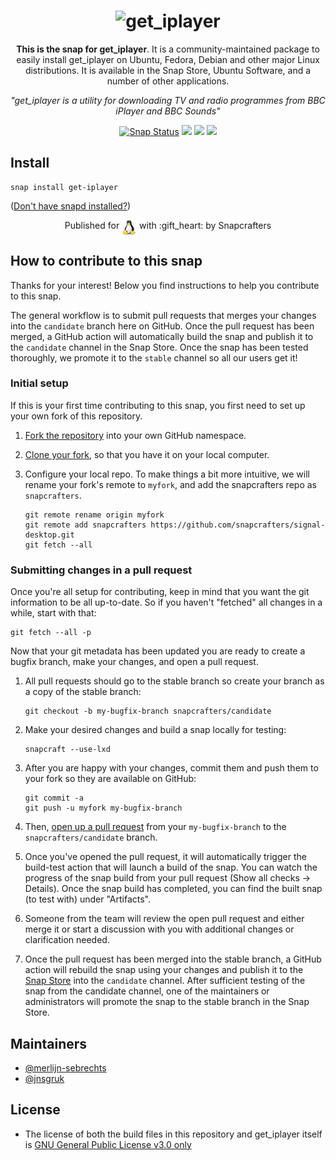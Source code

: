 <h1 align="center">
  <img src="https://dashboard.snapcraft.io/site_media/appmedia/2018/01/get-iplayer_256.png" alt="get_iplayer">
</h1>

<p align="center"><b>This is the snap for get_iplayer</b>. It is a community-maintained package to easily install get_iplayer on Ubuntu, Fedora, Debian and other major Linux distributions. It is available in the Snap Store, Ubuntu Software, and a number of other applications.</p>

<p align="center"><i>"get_iplayer is a utility for downloading TV and radio programmes from BBC iPlayer and BBC Sounds"</i></p>

<p align="center">
<a href="https://snapcraft.io/get-iplayer"><img src="https://snapcraft.io/get-iplayer/badge.svg" alt="Snap Status"></a>
<a href="https://github.com/snapcrafters/get-iplayer/actions/workflows/sync-version-with-upstream.yml"><img src="https://github.com/snapcrafters/get-iplayer/actions/workflows/sync-version-with-upstream.yml/badge.svg"></a>
<a href="https://github.com/snapcrafters/get-iplayer/actions/workflows/release-to-candidate.yaml"><img src="https://github.com/snapcrafters/get-iplayer/actions/workflows/release-to-candidate.yaml/badge.svg"></a>
<a href="https://github.com/snapcrafters/get-iplayer/actions/workflows/promote-to-stable.yml"><img src="https://github.com/snapcrafters/get-iplayer/actions/workflows/promote-to-stable.yml/badge.svg"></a>
</p>

## Install

```shell
snap install get-iplayer
```

([Don't have snapd installed?](https://snapcraft.io/docs/core/install))

<p align="center">Published for <img src="https://raw.githubusercontent.com/anythingcodes/slack-emoji-for-techies/gh-pages/emoji/tux.png" align="top" width="24" /> with :gift_heart: by Snapcrafters</p>

## How to contribute to this snap

Thanks for your interest! Below you find instructions to help you contribute to this snap.

The general workflow is to submit pull requests that merges your changes into the `candidate` branch here on GitHub. Once the pull request has been merged, a GitHub action will automatically build the snap and publish it to the `candidate` channel in the Snap Store. Once the snap has been tested thoroughly, we promote it to the `stable` channel so all our users get it!

### Initial setup

If this is your first time contributing to this snap, you first need to set up your own fork of this repository.

1. [Fork the repository](https://docs.github.com/en/github/getting-started-with-github/fork-a-repo) into your own GitHub namespace.
2. [Clone your fork](https://git-scm.com/book/en/v2/Git-Basics-Getting-a-Git-Repository), so that you have it on your local computer.
3. Configure your local repo. To make things a bit more intuitive, we will rename your fork's remote to `myfork`, and add the snapcrafters repo as `snapcrafters`.

   ```shell
   git remote rename origin myfork
   git remote add snapcrafters https://github.com/snapcrafters/signal-desktop.git
   git fetch --all
   ```

### Submitting changes in a pull request

Once you're all setup for contributing, keep in mind that you want the git information to be all up-to-date. So if you haven't "fetched" all changes in a while, start with that:

```shell
git fetch --all -p
```

Now that your git metadata has been updated you are ready to create a bugfix branch, make your changes, and open a pull request.

1. All pull requests should go to the stable branch so create your branch as a copy of the stable branch:

   ```shell
   git checkout -b my-bugfix-branch snapcrafters/candidate
   ```

2. Make your desired changes and build a snap locally for testing:

   ```shell
   snapcraft --use-lxd
   ```

3. After you are happy with your changes, commit them and push them to your fork so they are available on GitHub:

   ```shell
   git commit -a
   git push -u myfork my-bugfix-branch
   ```

4. Then, [open up a pull request](https://docs.github.com/en/github/collaborating-with-issues-and-pull-requests/about-pull-requests) from your `my-bugfix-branch` to the `snapcrafters/candidate` branch.
5. Once you've opened the pull request, it will automatically trigger the build-test action that will launch a build of the snap. You can watch the progress of the snap build from your pull request (Show all checks -> Details). Once the snap build has completed, you can find the built snap (to test with) under "Artifacts".
6. Someone from the team will review the open pull request and either merge it or start a discussion with you with additional changes or clarification needed.
7. Once the pull request has been merged into the stable branch, a GitHub action will rebuild the snap using your changes and publish it to the [Snap Store](https://snapcraft.io/signal-desktop) into the `candidate` channel. After sufficient testing of the snap from the candidate channel, one of the maintainers or administrators will promote the snap to the stable branch in the Snap Store.

## Maintainers

- [@merlijn-sebrechts](https://github.com/merlijn-sebrechts/)
- [@jnsgruk](https://github.com/jnsgruk/)

## License

- The license of both the build files in this repository and get_iplayer itself is [GNU General Public License v3.0 only](https://github.com/get-iplayer/get_iplayer/blob/master/LICENSE.txt)
